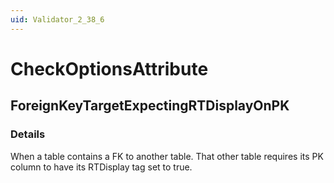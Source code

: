 ```yaml
---
uid: Validator_2_38_6
---
```


# CheckOptionsAttribute

## ForeignKeyTargetExpectingRTDisplayOnPK

<!-- Description, Properties, ... sections are auto-generated. -->
<!-- REPLACE ME AUTO-GENERATION -->

### Details

When a table contains a FK to another table. That other table requires its PK column to have its RTDisplay tag set to true.

<!-- Uncomment to add example code -->
<!--### Example code-->
